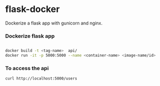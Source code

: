 
# flask-docker

Dockerize a flask app with gunicorn and nginx.

  

### Dockerize flask app

```sh

docker build -t <tag-name>  api/
docker run -it -p 5000:5000 --name <container-name> <image-name/id>
```

### To access the api
```sh
curl http://localhost:5000/users
```
